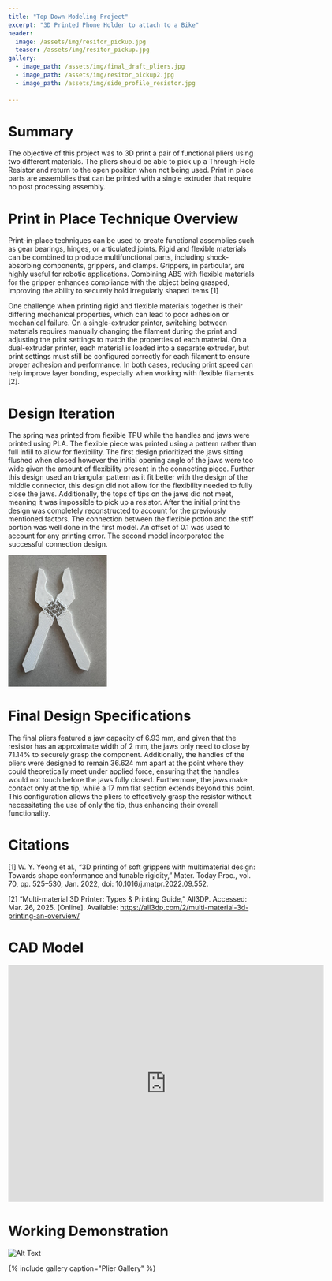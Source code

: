 ```yaml
---
title: "Top Down Modeling Project"
excerpt: "3D Printed Phone Holder to attach to a Bike"
header:
  image: /assets/img/resitor_pickup.jpg
  teaser: /assets/img/resitor_pickup.jpg
gallery:
  - image_path: /assets/img/final_draft_pliers.jpg
  - image_path: /assets/img/resitor_pickup2.jpg
  - image_path: /assets/img/side_profile_resistor.jpg
     
---
```


# Summary 

The objective of this project was to 3D print a pair of functional pliers using two different materials. The pliers should be able to pick up a Through-Hole Resistor and return to the open position when not being used. Print in place parts are assemblies that can be printed with a single extruder that require no post processing assembly. 

# Print in Place Technique Overview

Print-in-place techniques can be used to create functional assemblies such as gear bearings, hinges, or articulated joints. Rigid and flexible materials can be combined to produce multifunctional parts, including shock-absorbing components, grippers, and clamps. Grippers, in particular, are highly useful for robotic applications. Combining ABS with flexible materials for the gripper enhances compliance with the object being grasped, improving the ability to securely hold irregularly shaped items [1]

One challenge when printing rigid and flexible materials together is their differing mechanical properties, which can lead to poor adhesion or mechanical failure. On a single-extruder printer, switching between materials requires manually changing the filament during the print and adjusting the print settings to match the properties of each material. On a dual-extruder printer, each material is loaded into a separate extruder, but print settings must still be configured correctly for each filament to ensure proper adhesion and performance. In both cases, reducing print speed can help improve layer bonding, especially when working with flexible filaments [2].

# Design Iteration 

The spring was printed from flexible TPU while the handles and jaws were printed using PLA. The flexible piece was printed using a pattern rather than full infill to allow for flexibility. The first design prioritized the jaws sitting flushed when closed however the initial opening angle of the jaws were too wide given the amount of flexibility present in the connecting piece. Further this design used an triangular pattern as it fit better with the design of the middle connector, this design did not allow for the flexibility needed to fully close the jaws. Additionally, the tops of tips on the jaws did not meet, meaning it was impossible to pick up a resistor. After the initial print the design was completely reconstructed to account for the previously mentioned factors. The connection between the flexible potion and the stiff portion was well done in the first model. An offset of 0.1 was used to account for any printing error. The second model incorporated the successful connection design. 

<img src="/assets/img/first_draft_pliers.jpg" style="width:200px;"/>

# Final Design Specifications 

The final pliers featured a jaw capacity of 6.93 mm, and given that the resistor has an approximate width of 2 mm, the jaws only need to close by 71.14% to securely grasp the component. Additionally, the handles of the pliers were designed to remain 36.624 mm apart at the point where they could theoretically meet under applied force, ensuring that the handles would not touch before the jaws fully closed. Furthermore, the jaws make contact only at the tip, while a 17 mm flat section extends beyond this point. This configuration allows the pliers to effectively grasp the resistor without necessitating the use of only the tip, thus enhancing their overall functionality.

# Citations 

[1]	W. Y. Yeong et al., “3D printing of soft grippers with multimaterial design: Towards shape conformance and tunable rigidity,” Mater. Today Proc., vol. 70, pp. 525–530, Jan. 2022, doi: 10.1016/j.matpr.2022.09.552.

[2]	“Multi-material 3D Printer: Types & Printing Guide,” All3DP. Accessed: Mar. 26, 2025. [Online]. Available: https://all3dp.com/2/multi-material-3d-printing-an-overview/

# CAD Model
<iframe src="https://vanderbilt643.autodesk360.com/shares/public/SH286ddQT78850c0d8a4df26be5dab0d5619?mode=embed" width="640" height="480" allowfullscreen="true" webkitallowfullscreen="true" mozallowfullscreen="true"  frameborder="0"></iframe>

# Working Demonstration
<img src="/assets/img/Pliers_Resitors.GIF" alt="Alt Text" width="200">


{% include gallery caption="Plier Gallery" %}

